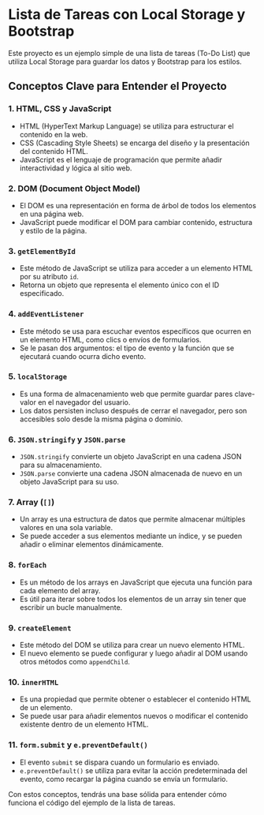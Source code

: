 # Lista de Tareas con Local Storage y Bootstrap

Este proyecto es un ejemplo simple de una lista de tareas (To-Do List) que utiliza Local Storage para guardar los datos y Bootstrap para los estilos.

## Conceptos Clave para Entender el Proyecto

### 1. HTML, CSS y JavaScript
- HTML (HyperText Markup Language) se utiliza para estructurar el contenido en la web.
- CSS (Cascading Style Sheets) se encarga del diseño y la presentación del contenido HTML.
- JavaScript es el lenguaje de programación que permite añadir interactividad y lógica al sitio web.

### 2. DOM (Document Object Model)
- El DOM es una representación en forma de árbol de todos los elementos en una página web.
- JavaScript puede modificar el DOM para cambiar contenido, estructura y estilo de la página.

### 3. `getElementById`
- Este método de JavaScript se utiliza para acceder a un elemento HTML por su atributo `id`.
- Retorna un objeto que representa el elemento único con el ID especificado.

### 4. `addEventListener`
- Este método se usa para escuchar eventos específicos que ocurren en un elemento HTML, como clics o envíos de formularios.
- Se le pasan dos argumentos: el tipo de evento y la función que se ejecutará cuando ocurra dicho evento.

### 5. `localStorage`
- Es una forma de almacenamiento web que permite guardar pares clave-valor en el navegador del usuario.
- Los datos persisten incluso después de cerrar el navegador, pero son accesibles solo desde la misma página o dominio.

### 6. `JSON.stringify` y `JSON.parse`
- `JSON.stringify` convierte un objeto JavaScript en una cadena JSON para su almacenamiento.
- `JSON.parse` convierte una cadena JSON almacenada de nuevo en un objeto JavaScript para su uso.

### 7. Array (`[]`)
- Un array es una estructura de datos que permite almacenar múltiples valores en una sola variable.
- Se puede acceder a sus elementos mediante un índice, y se pueden añadir o eliminar elementos dinámicamente.

### 8. `forEach`
- Es un método de los arrays en JavaScript que ejecuta una función para cada elemento del array.
- Es útil para iterar sobre todos los elementos de un array sin tener que escribir un bucle manualmente.

### 9. `createElement`
- Este método del DOM se utiliza para crear un nuevo elemento HTML.
- El nuevo elemento se puede configurar y luego añadir al DOM usando otros métodos como `appendChild`.

### 10. `innerHTML`
- Es una propiedad que permite obtener o establecer el contenido HTML de un elemento.
- Se puede usar para añadir elementos nuevos o modificar el contenido existente dentro de un elemento HTML.

### 11. `form.submit` y `e.preventDefault()`
- El evento `submit` se dispara cuando un formulario es enviado.
- `e.preventDefault()` se utiliza para evitar la acción predeterminada del evento, como recargar la página cuando se envía un formulario.

Con estos conceptos, tendrás una base sólida para entender cómo funciona el código del ejemplo de la lista de tareas.

